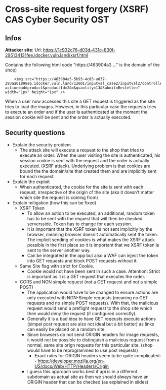 # Cross-site request forgery (XSRF) CAS Cyber Security OST
## Infos

**Attacker site:**
Url: https://1c932c76-d03d-431c-830f-295134131fee.idocker.vuln.land/xsrf.html


Contains the following html code "https://463904a3...." is the domain of the shop)
```
	<img src="https://463904a3-5b93-4c83-a837-293aa61898e6.idocker.vuln.land/12001/inputval_case2/inputval2/controller?action=addproduct&productId=2&=&quantity=13&Submit=Bestellen" width="1px" height="1px" />
```
When a user now accesses this site a GET request is triggered as the site tries to load the images. However, in this particular case the requests tries to execute an order and if the user is authenticated at the moment the session cookie will be sent and the order is actually executed. 


## Security questions

- Explain the security problem
    - The attack site will execute a request to the shop that tries to execute an order. When the user visiting the site is authenticated, his session cookie is sent with the request and the order is actually executed. (XSRF attack). Underlying problem is that cookies are bound the the domain/site that created them and are implicitly sent for each request.  
- Explain the exploit
    - When authenticated, the cookie for the site is sent with each reqeust, irrespective of the origin of the site (aka it doesn't matter which site the request is coming from)
- Explain mitigation (how this can be fixed)
    - XSRF Token
        - To allow an action to be executed, an additional, random token has to be sent with the request that will then be checked serversside. Token has to change for each session. 
        - It is important that the XSRF token is not sent implicitly by the browser, meaning browser doesn't automatically sent the token. The implicit sending of cookies is what makes the XSRF attack possible in the first place so it is important that we XSRF token is sent to the server another way. 
        - Can be integrated in the app but also a WAF can inject the token into GET requests and block POST requests without it. 
    - Same Site flag with strict for Cookie. 
        - Cookie would not have been sent in such a case. Attention: Strict is important as it is a GET request that executes the order.
    - CORS and NON simple request (not a GET request and not a simple POST)
        - The application would have to be changed to ensure actions are only executed with NON-Simple requests (meaning no GET requests and no simple POST requests). With that, the malicious request would send a preflight request to the shop site which then would deny the request (if configured correctly). 
        - Generally it is a bad idea to have GET reqeusts execute actions (simpel post request are also not ideal but a bit better) as links can easily be placed on a random site. 
        - Since browsers do not send ORIGIN headers for image requests, it would not be possible to distinguish a malicious request from a normal, same site orign requests for this particular site. (shop would have to be reprogrammed to use post requests)
            - Exact rules for ORIGIN headers seem to be quite complicated:      - https://developer.mozilla.org/en-US/docs/Web/HTTP/Headers/Origin
        - I guess this approach works best if api is in a different subdomain as actual site as then we should always have an ORIGIN header that can be checked (as explained in slides)